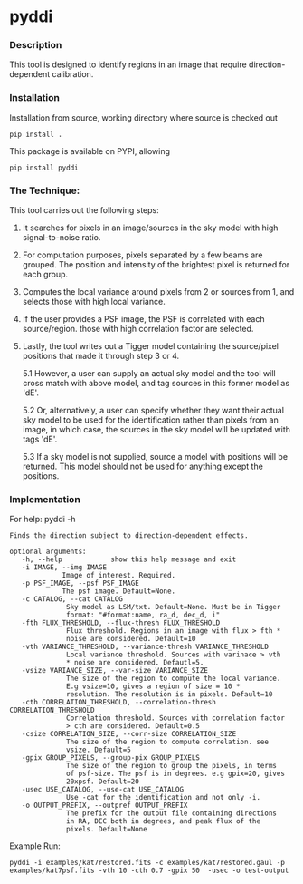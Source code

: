 # pyddi

### Description 

This tool is designed to identify regions in an image that require direction-dependent calibration. 
 
### Installation

Installation from source, working directory where source is checked out

    pip install .

This package is available on PYPI, allowing

    pip install pyddi

### The Technique:

This tool carries out the following steps:

1. It searches for pixels in an image/sources in the sky model with high signal-to-noise ratio.   
2. For computation purposes, pixels separated by a few beams are grouped. The position and intensity of the brightest pixel is returned for each group.  
3. Computes the local variance around pixels from 2 or sources from 1, and selects those with high local variance.   
4. If the user provides a PSF image, the PSF is correlated with each source/region. those with high correlation factor are selected.
5. Lastly, the tool writes out a Tigger model containing the source/pixel positions that made it through step 3 or 4. 

    5.1 However, a user can supply an actual sky model and the tool will cross match with above model, and tag sources in this former model as 'dE'.
  
    5.2 Or, alternatively, a user can specify whether they want their actual sky model to be used for the identification rather than pixels from an image, in which case, the sources in the sky model will be updated with tags 'dE'. 
    
    5.3 If a sky model is not supplied, source a model with positions will be returned. This model should not be used for anything except the positions.

### Implementation  

For help: pyddi  -h    

    Finds the direction subject to direction-dependent effects.  
  
    optional arguments:      
       -h, --help            show this help message and exit
       -i IMAGE, --img IMAGE    
                 Image of interest. Required.
       -p PSF_IMAGE, --psf PSF_IMAGE   
                 The psf image. Default=None.
       -c CATALOG, --cat CATALOG   
                  Sky model as LSM/txt. Default=None. Must be in Tigger  
                  format: "#format:name, ra_d, dec_d, i"   
       -fth FLUX_THRESHOLD, --flux-thresh FLUX_THRESHOLD   
                  Flux threshold. Regions in an image with flux > fth *
                  noise are considered. Default=10
       -vth VARIANCE_THRESHOLD, --variance-thresh VARIANCE_THRESHOLD   
                  Local variance threshold. Sources with varinace > vth   
                  * noise are considered. Defautl=5.   
       -vsize VARIANCE_SIZE, --var-size VARIANCE_SIZE   
                  The size of the region to compute the local variance.  
                  E.g vsize=10, gives a region of size = 10 *   
                  resolution. The resolution is in pixels. Default=10   
       -cth CORRELATION_THRESHOLD, --correlation-thresh CORRELATION_THRESHOLD   
                  Correlation threshold. Sources with correlation factor   
                  > cth are considered. Default=0.5    
       -csize CORRELATION_SIZE, --corr-size CORRELATION_SIZE   
                  The size of the region to compute correlation. see   
                  vsize. Default=5   
       -gpix GROUP_PIXELS, --group-pix GROUP_PIXELS   
                  The size of the region to group the pixels, in terms   
                  of psf-size. The psf is in degrees. e.g gpix=20, gives   
                  20xpsf. Default=20   
       -usec USE_CATALOG, --use-cat USE_CATALOG   
                  Use -cat for the identification and not only -i.    
       -o OUTPUT_PREFIX, --outpref OUTPUT_PREFIX    
                  The prefix for the output file containing directions   
                  in RA, DEC both in degrees, and peak flux of the   
                  pixels. Default=None  

Example Run:

    pyddi -i examples/kat7restored.fits -c examples/kat7restored.gaul -p examples/kat7psf.fits -vth 10 -cth 0.7 -gpix 50  -usec -o test-output 

    
  
 
 
 
 

